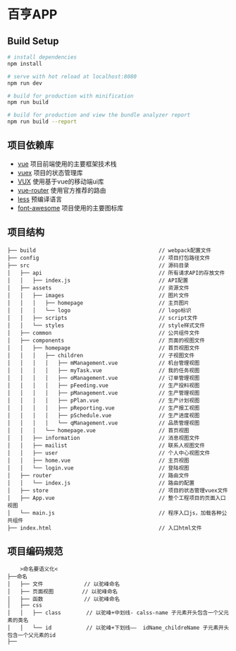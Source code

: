 百亨APP
=======


## Build Setup

``` bash
# install dependencies
npm install

# serve with hot reload at localhost:8080
npm run dev

# build for production with minification
npm run build

# build for production and view the bundle analyzer report
npm run build --report
```
项目依赖库
---------

* [vue](https://cn.vuejs.org)                           项目前端使用的主要框架技术栈
* [vuex](https://vuex.vuejs.org)                        项目的状态管理库
* [VUX](https://vux.li)                                 使用基于vue的移动端ui库
* [vue-router](https://router.vuejs.org)                使用官方推荐的路由
* [less](http://lesscss.org)                            预编译语言
* [font-awesome](http://fontawesome.dashgame.com)       项目使用的主要图标库


项目结构
--------

```
├── build                                       // webpack配置文件
├── config                                      // 项目打包路径文件
├── src                                         // 源码目录
│   ├── api                                     // 所有请求API的存放文件
│   │   ├── index.js                            // API配置
│   ├── assets                                  // 资源文件
│   │   ├── images                              // 图片文件
│   │   │   ├── homepage                        // 主页图片
│   │   │   └── logo                            // logo标识
│   │   ├── scripts                             // script文件
│   │   └── styles                              // style样式文件
│   ├── common                                  // 公共组件文件
│   ├── components                              // 页面的视图文件
│   │   ├── homepage                            // 首页视图文件
│   │   │   ├── children                        // 子视图文件
│   │   │   │   ├── mManagement.vue             // 机台管理视图
│   │   │   │   ├── myTask.vue                  // 我的任务视图
│   │   │   │   ├── oManagement.vue             // 订单管理视图
│   │   │   │   ├── pFeeding.vue                // 生产投料视图
│   │   │   │   ├── pManagement.vue             // 生产管理视图
│   │   │   │   ├── pPlan.vue                   // 生产计划视图
│   │   │   │   ├── pReporting.vue              // 生产报工视图
│   │   │   │   ├── pSchedule.vue               // 生产进度视图
│   │   │   │   └── qManagement.vue             // 品质管理视图
│   │   │   └── homepage.vue                    // 首页视图
│   │   ├── information                         // 消息视图文件
│   │   ├── mailist                             // 联系人视图文件
│   │   ├── user                                // 个人中心视图文件
│   │   ├── home.vue                            // 主页视图
│   │   └── login.vue                           // 登陆视图
│   ├── router                                  // 路由文件
│   │   └── index.js                            // 路由的配置
│   ├── store                                   // 项目的状态管理vuex文件
│   ├── App.vue                                 // 整个工程项目的页面入口视图
│   └── main.js                                 // 程序入口js，加载各种公共组件
├── index.html                                  // 入口html文件

```

项目编码规范
-------
```
    >命名要语义化<
├──命名
│   ├── 文件             // 以驼峰命名
│   ├── 页面视图         // 以驼峰命名
│   ├── 函数             // 以驼峰命名
│   ├── css
│   │   ├── class        // 以驼峰+中划线- calss-name 子元素开头包含一个父元素的类名
│   │   └── id           // 以驼峰+下划线——  idName_childreName 子元素开头包含一个父元素的id
├──

```